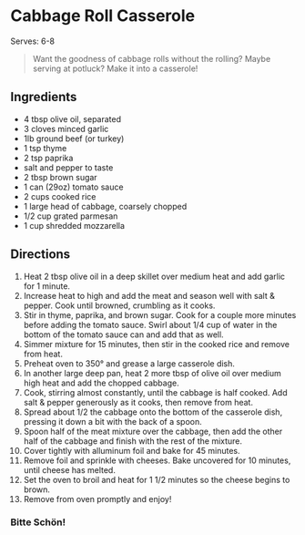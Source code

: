 # Cabbage Roll Casserole
Serves: 6-8

> Want the goodness of cabbage rolls without the rolling? Maybe serving at potluck? Make it into a casserole!

## Ingredients
* 4 tbsp olive oil, separated
* 3 cloves minced garlic
* 1lb ground beef (or turkey)
* 1 tsp thyme
* 2 tsp paprika
* salt and pepper to taste
* 2 tbsp brown sugar
* 1 can (29oz) tomato sauce
* 2 cups cooked rice
* 1 large head of cabbage, coarsely chopped
* 1/2 cup grated parmesan
* 1 cup shredded mozzarella

## Directions
1. Heat 2 tbsp olive oil in a deep skillet over medium heat and add garlic for 1 minute.
2. Increase heat to high and add the meat and season well with salt & pepper. Cook until browned, crumbling as it cooks.
3. Stir in thyme, paprika, and brown sugar. Cook for a couple more minutes before adding the tomato sauce. Swirl about 1/4 cup of water in the bottom of the tomato sauce can and add that as well.
4. Simmer mixture for 15 minutes, then stir in the cooked rice and remove from heat.
5. Preheat oven to 350&deg; and grease a large casserole dish.
6. In another large deep pan, heat 2 more tbsp of olive oil over medium high heat and add the chopped cabbage.
7. Cook, stirring almost constantly, until the cabbage is half cooked. Add salt & pepper generously as it cooks, then remove from heat.
8. Spread about 1/2 the cabbage onto the bottom of the casserole dish, pressing it down a bit with the back of a spoon.
9. Spoon half of the meat mixture over the cabbage, then add the other half of the cabbage and finish with the rest of the mixture.
10. Cover tightly with alluminum foil and bake for 45 minutes.
11. Remove foil and sprinkle with cheeses. Bake uncovered for 10 minutes, until cheese has melted.
12. Set the oven to broil and heat for 1 1/2 minutes so the cheese begins to brown.
13. Remove from oven promptly and enjoy!

### Bitte Schön!
